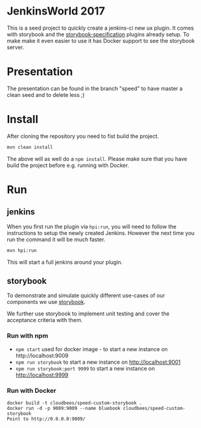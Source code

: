 # JenkinsWorld 2017

This is a seed project to quickly create a jenkins-ci new ux plugin.
It comes with storybook and the [storybook-specification](https://github.com/mthuret/storybook-addon-specifications) plugins already setup.
To make make it even easier to use it has Docker support to see the storybook server.

# Presentation

The presentation can be found in the branch "speed" to have master a clean seed and to delete less ;)

# Install

After cloning the repository you need to fist build the project.

```bash
mvn clean install
```

The above will as well do a `npm install`. Please make sure that you have build the project before e.g. running with Docker.

# Run

## jenkins

When you first run the plugin via `hpi:run`, you will need to follow the instructions to setup the newly created Jenkins.
However the next time you run the command it will be much faster.

```bash
mvn hpi:run
```

This will start a full jenkins around your plugin.

## storybook

To demonstrate and simulate quickly different use-cases of our components we use [storybook](https://www.npmjs.com/package/@kadira/storybook).

We further use storybook to implement unit testing and cover the acceptance criteria with them.

### Run with npm

* `npm start` used for docker image - to start a new instance on http://localhost:9009
* `npm run storybook` to start a new instance on [http://localhost:9001](http://localhost:9001)
* `npm run storybook:port 9999` to start a new instance on [http://localhost:9999](http://localhost:9999)

### Run with Docker

```
docker build -t cloudbees/speed-custom-storybook .
docker run -d -p 9009:9009 --name bluebook cloudbees/speed-custom-storybook
Point to http://0.0.0.0:9009/
```
